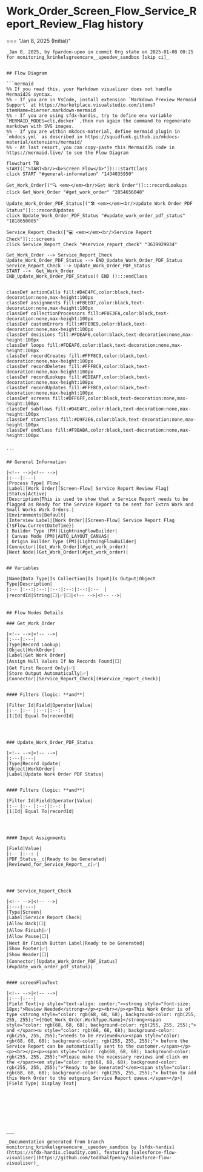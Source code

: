 # Work_Order_Screen_Flow_Service_Report_Review_Flag history

<!-- This page has been generated to be viewed with mkdocs-material, you can not view it just as markdown . Activate tab plugin following the doc at https://squidfunk.github.io/mkdocs-material/reference/content-tabs/ -->

=== "Jan 8, 2025 (Initial)"

    _Jan 8, 2025, by fpardon-upeo in commit Org state on 2025-01-08 00:25 for monitoring_krinkelsgreencare__upeodev_sandbox [skip ci]_

    
    ## Flow Diagram
    
    ```mermaid
    %% If you read this, your Markdown visualizer does not handle MermaidJS syntax.
    %% - If you are in VsCode, install extension `Markdown Preview Mermaid Support` at https://marketplace.visualstudio.com/items?itemName=bierner.markdown-mermaid
    %% - If you are using sfdx-hardis, try to define env variable `MERMAID_MODES=cli,docker` ,then run again the command to regenerate markdown with SVG images.
    %% - If you are within mkdocs-material, define mermaid plugin in `mkdocs.yml` as described in https://squidfunk.github.io/mkdocs-material/extensions/mermaid/
    %% - At last resort, you can copy-paste this MermaidJS code in https://mermaid.live/ to see the Flow Diagram
    
    flowchart TB
    START(["START<br/><b>Screen Flow</b>"]):::startClass
    click START "#general-information" "1434035950"
    
    Get_Work_Order[("🔍 <em></em><br/>Get Work Order")]:::recordLookups
    click Get_Work_Order "#get_work_order" "2854656048"
    
    Update_Work_Order_PDF_Status[("🛠️ <em></em><br/>Update Work Order PDF Status")]:::recordUpdates
    click Update_Work_Order_PDF_Status "#update_work_order_pdf_status" "1818650085"
    
    Service_Report_Check(["💻 <em></em><br/>Service Report Check"]):::screens
    click Service_Report_Check "#service_report_check" "3639929934"
    
    Get_Work_Order --> Service_Report_Check
    Update_Work_Order_PDF_Status --> END_Update_Work_Order_PDF_Status
    Service_Report_Check --> Update_Work_Order_PDF_Status
    START -->  Get_Work_Order
    END_Update_Work_Order_PDF_Status(( END )):::endClass
    
    
    classDef actionCalls fill:#D4E4FC,color:black,text-decoration:none,max-height:100px
    classDef assignments fill:#FBEED7,color:black,text-decoration:none,max-height:100px
    classDef collectionProcessors fill:#F0E3FA,color:black,text-decoration:none,max-height:100px
    classDef customErrors fill:#FFE9E9,color:black,text-decoration:none,max-height:100px
    classDef decisions fill:#FDEAF6,color:black,text-decoration:none,max-height:100px
    classDef loops fill:#FDEAF6,color:black,text-decoration:none,max-height:100px
    classDef recordCreates fill:#FFF8C9,color:black,text-decoration:none,max-height:100px
    classDef recordDeletes fill:#FFF8C9,color:black,text-decoration:none,max-height:100px
    classDef recordLookups fill:#EDEAFF,color:black,text-decoration:none,max-height:100px
    classDef recordUpdates fill:#FFF8C9,color:black,text-decoration:none,max-height:100px
    classDef screens fill:#DFF6FF,color:black,text-decoration:none,max-height:100px
    classDef subflows fill:#D4E4FC,color:black,text-decoration:none,max-height:100px
    classDef startClass fill:#D9F2E6,color:black,text-decoration:none,max-height:100px
    classDef endClass fill:#F9BABA,color:black,text-decoration:none,max-height:100px
    
    
    ```
    
    ## General Information
    
    |<!-- -->|<!-- -->|
    |:---|:---|
    |Process Type| Flow|
    |Label|[Work Order][Screen-Flow] Service Report Review Flag|
    |Status|Active|
    |Description|This is used to show that a Service Report needs to be flagged as Ready for the Service Report to be sent for Extra Work and Small Works Work Orders.|
    |Environments|Default|
    |Interview Label|[Work Order][Screen-Flow] Service Report Flag {!$Flow.CurrentDateTime}|
    | Builder Type (PM)|LightningFlowBuilder|
    | Canvas Mode (PM)|AUTO_LAYOUT_CANVAS|
    | Origin Builder Type (PM)|LightningFlowBuilder|
    |Connector|[Get_Work_Order](#get_work_order)|
    |Next Node|[Get_Work_Order](#get_work_order)|
    
    
    ## Variables
    
    |Name|Data Type|Is Collection|Is Input|Is Output|Object Type|Description|
    |:-- |:--:|:--:|:--:|:--:|:--:|:--  |
    |recordId|String|⬜|✅|⬜|<!-- -->|<!-- -->|
    
    
    ## Flow Nodes Details
    
    ### Get_Work_Order
    
    |<!-- -->|<!-- -->|
    |:---|:---|
    |Type|Record Lookup|
    |Object|WorkOrder|
    |Label|Get Work Order|
    |Assign Null Values If No Records Found|⬜|
    |Get First Record Only|✅|
    |Store Output Automatically|✅|
    |Connector|[Service_Report_Check](#service_report_check)|
    
    
    #### Filters (logic: **and**)
    
    |Filter Id|Field|Operator|Value|
    |:-- |:-- |:--:|:--: |
    |1|Id| Equal To|recordId|
    
    
    
    
    ### Update_Work_Order_PDF_Status
    
    |<!-- -->|<!-- -->|
    |:---|:---|
    |Type|Record Update|
    |Object|WorkOrder|
    |Label|Update Work Order PDF Status|
    
    
    #### Filters (logic: **and**)
    
    |Filter Id|Field|Operator|Value|
    |:-- |:-- |:--:|:--: |
    |1|Id| Equal To|recordId|
    
    
    
    
    #### Input Assignments
    
    |Field|Value|
    |:-- |:--: |
    |PDF_Status__c|Ready to be Generated|
    |Reviewed_for_Service_Report__c|✅|
    
    
    
    
    ### Service_Report_Check
    
    |<!-- -->|<!-- -->|
    |:---|:---|
    |Type|Screen|
    |Label|Service Report Check|
    |Allow Back|⬜|
    |Allow Finish|✅|
    |Allow Pause|⬜|
    |Next Or Finish Button Label|Ready to be Generated|
    |Show Footer|✅|
    |Show Header|⬜|
    |Connector|[Update_Work_Order_PDF_Status](#update_work_order_pdf_status)|
    
    
    #### screenFlowText
    
    |<!-- -->|<!-- -->|
    |:---|:---|
    |Field Text|<p style="text-align: center;"><strong style="font-size: 18px;">Review Needed</strong></p><p><br></p><p>This Work Order is of type <strong style="color: rgb(68, 68, 68); background-color: rgb(255, 255, 255);">{!Get_Work_Order.WorkType.Name}</strong><span style="color: rgb(68, 68, 68); background-color: rgb(255, 255, 255);"> and </span><u style="color: rgb(68, 68, 68); background-color: rgb(255, 255, 255);">needs to be reviewed</u><span style="color: rgb(68, 68, 68); background-color: rgb(255, 255, 255);"> before the Service Report can be automatically sent to the customer.</span></p><p><br></p><p><span style="color: rgb(68, 68, 68); background-color: rgb(255, 255, 255);">Please make the necessary reviews and click on the </span><em style="color: rgb(68, 68, 68); background-color: rgb(255, 255, 255);">"Ready to be Generated"</em><span style="color: rgb(68, 68, 68); background-color: rgb(255, 255, 255);"> button to add this Work Order to the outgoing Service Report queue.</span></p>|
    |Field Type| Display Text|
    
    
    
    
    
    
    
    
    ___
    
    _Documentation generated from branch monitoring_krinkelsgreencare__upeodev_sandbox by [sfdx-hardis](https://sfdx-hardis.cloudity.com), featuring [salesforce-flow-visualiser](https://github.com/toddhalfpenny/salesforce-flow-visualiser)_

